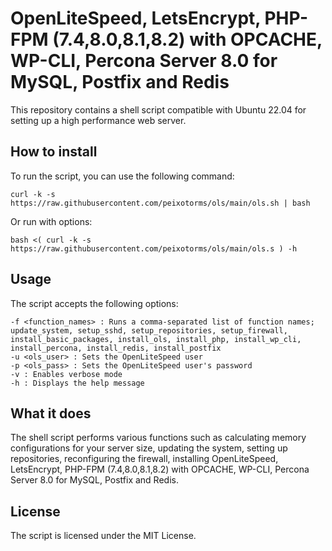 # OpenLiteSpeed, LetsEncrypt, PHP-FPM (7.4,8.0,8.1,8.2) with OPCACHE, WP-CLI, Percona Server 8.0 for MySQL, Postfix and Redis

This repository contains a shell script compatible with Ubuntu 22.04 for setting up a high performance web server.

## How to install

To run the script, you can use the following command:

```curl -k -s https://raw.githubusercontent.com/peixotorms/ols/main/ols.sh | bash```

Or run with options:

```bash <( curl -k -s https://raw.githubusercontent.com/peixotorms/ols/main/ols.s ) -h```

## Usage

The script accepts the following options:

```
-f <function_names> : Runs a comma-separated list of function names; update_system, setup_sshd, setup_repositories, setup_firewall, install_basic_packages, install_ols, install_php, install_wp_cli, install_percona, install_redis, install_postfix
-u <ols_user> : Sets the OpenLiteSpeed user
-p <ols_pass> : Sets the OpenLiteSpeed user's password
-v : Enables verbose mode
-h : Displays the help message
```

## What it does

The shell script performs various functions such as calculating memory configurations for your server size, updating the system, setting up repositories, reconfiguring the firewall, installing OpenLiteSpeed, LetsEncrypt, PHP-FPM (7.4,8.0,8.1,8.2) with OPCACHE, WP-CLI, Percona Server 8.0 for MySQL, Postfix and Redis.

## License

The script is licensed under the MIT License.
